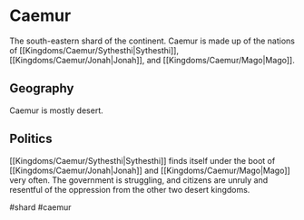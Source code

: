 # Caemur

The south-eastern shard of the continent. Caemur is made up of the nations of [[Kingdoms/Caemur/Sythesthi|Sythesthi]], [[Kingdoms/Caemur/Jonah|Jonah]], and [[Kingdoms/Caemur/Mago|Mago]].

## Geography
Caemur is mostly desert.

## Politics
[[Kingdoms/Caemur/Sythesthi|Sythesthi]] finds itself under the boot of [[Kingdoms/Caemur/Jonah|Jonah]] and [[Kingdoms/Caemur/Mago|Mago]] very often. The government is struggling, and citizens are unruly and resentful of the oppression from the other two desert kingdoms.

#shard #caemur